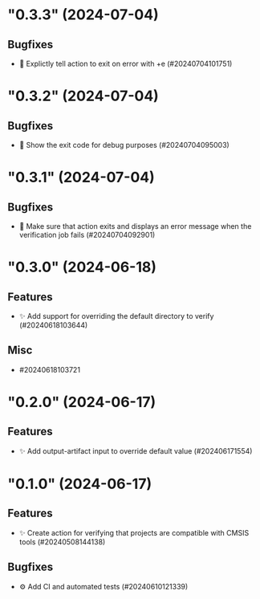 <!--
Copyright (C) 2020-2024 Arm Limited or its affiliates and Contributors. All rights reserved.
SPDX-License-Identifier: Apache-2.0
-->
"0.3.3" (2024-07-04)
====================

Bugfixes
--------

- :bug: Explictly tell action to exit on error with +e (#20240704101751)


<!--
Copyright (C) 2020-2024 Arm Limited or its affiliates and Contributors. All rights reserved.
SPDX-License-Identifier: Apache-2.0
-->
"0.3.2" (2024-07-04)
====================

Bugfixes
--------

- :bug: Show the exit code for debug purposes (#20240704095003)


<!--
Copyright (C) 2020-2024 Arm Limited or its affiliates and Contributors. All rights reserved.
SPDX-License-Identifier: Apache-2.0
-->
"0.3.1" (2024-07-04)
====================

Bugfixes
--------

- :bug: Make sure that action exits and displays an error message when the verification job fails (#20240704092901)


<!--
Copyright (C) 2020-2024 Arm Limited or its affiliates and Contributors. All rights reserved.
SPDX-License-Identifier: Apache-2.0
-->
"0.3.0" (2024-06-18)
====================

Features
--------

- :sparkles: Add support for overriding the default directory to verify (#20240618103644)


Misc
----

- #20240618103721


<!--
Copyright (C) 2020-2024 Arm Limited or its affiliates and Contributors. All rights reserved.
SPDX-License-Identifier: Apache-2.0
-->
"0.2.0" (2024-06-17)
====================

Features
--------

- :sparkles: Add output-artifact input to override default value (#202406171554)


<!--
Copyright (C) 2020-2024 Arm Limited or its affiliates and Contributors. All rights reserved.
SPDX-License-Identifier: Apache-2.0
-->
"0.1.0" (2024-06-17)
====================

Features
--------

- :sparkles: Create action for verifying that projects are compatible with CMSIS tools (#20240508144138)


Bugfixes
--------

- :gear: Add CI and automated tests (#20240610121339)
